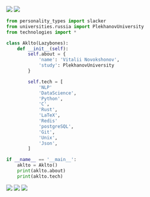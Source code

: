 ![](http://github-profile-summary-cards.vercel.app/api/cards/stats?username=aklto&theme=algolia)
![](http://github-profile-summary-cards.vercel.app/api/cards/productive-time?username=aklto&theme=algolia&utcOffset=8)
```python
from personality_types import slacker
from universities.russia import PlekhanovUniversity
from technologies import *

class Aklto(Lazybones):
    def __init__(self):
        self.about = {
            'name': 'Vitalii Novokshonov',
            'study': PlekhanovUniversity
        }

        self.tech = [
            'NLP'
            'DataScience',
            'Python',
            'C',
            'Rust',
            'LaTeX',
            'Redis'
            'postgreSQL',
            'Git',
            'Unix',
            'Json',
        ]

if __name__ == '__main__':
    aklto = Aklto()
    print(aklto.about)
    print(aklto.tech)
```
![](http://github-profile-summary-cards.vercel.app/api/cards/profile-details?username=aklto&theme=algolia)
![](http://github-profile-summary-cards.vercel.app/api/cards/repos-per-language?username=aklto&theme=algolia)
![](http://github-profile-summary-cards.vercel.app/api/cards/most-commit-language?username=aklto&theme=algolia)

